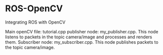 # ROS-OpenCV
Integrating ROS with OpenCV


Main openCV file: tutorial.cpp
publisher node: my_publisher.cpp. This node listens to packets in the topic camera/image and processes and renders them.
Subscriber node: my_subscriber.cpp. This node publishes packets to the topic camera/image.

